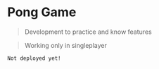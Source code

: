 # Pong Game

> Development to practice and know features


> Working only in singleplayer


```
Not deployed yet!
```
